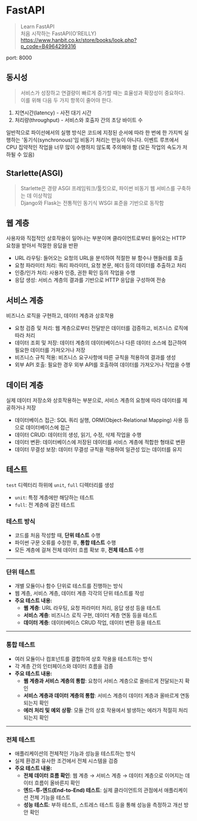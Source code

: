 # FastAPI

> Learn FastAPI  
> 처음 시작하는 FastAPI(O'REILLY)  
> <https://www.hanbit.co.kr/store/books/look.php?p_code=B4964299316>  

port: 8000

## 동시성

> 서비스가 성장하고 연결량이 빠르게 증가할 때는 효율성과 확장성이 중요하다.  
> 이를 위해 다음 두 가지 항목이 줄어야 한다.

1. 지연시간(latency) - 사전 대기 시간
2. 처리량(throughput) - 서비스와 호출자 간의 초당 바이트 수

일반적으로 파이선에서의 실행 방식은 코드에 지정된 순서에 따라 한 번에 한 가지씩 실행하는 '동기식(synchronous)'임
비동기 처리는 만능이 아니다. 이벤트 루프에서 CPU 집약적인 작업을 너무 많이 수행하지 않도록 주의해야 함 (모든 작업의 속도가 저하될 수 있음)

## Starlette(ASGI)

> Starlette은 경량 ASGI 프레임워크/툴킷으로, 파이썬 비동기 웹 서비스를 구축하는 데 이상적임  
> Django와 Flask는 전통적인 동기식 WSGI 표준을 기반으로 동작함

## 웹 계층

사용자와 직접적인 상호작용이 일어나는 부분이며 클라이언트로부터 들어오는 HTTP 요청을 받아서 적절한 응답을 반환

- URL 라우팅: 들어오는 요청의 URL을 분석하여 적절한 뷰 함수나 핸들러를 호출
- 요청 파라미터 처리: 쿼리 파라미터, 요청 본문, 헤더 등의 데이터를 추출하고 처리
- 인증/인가 처리: 사용자 인증, 권한 확인 등의 작업을 수행
- 응답 생성: 서비스 계층의 결과를 기반으로 HTTP 응답을 구성하여 전송

## 서비스 계층

비즈니스 로직을 구현하고, 데이터 계층과 상호작용

- 요청 검증 및 처리: 웹 계층으로부터 전달받은 데이터를 검증하고, 비즈니스 로직에 따라 처리
- 데이터 조회 및 저장: 데이터 계층의 데이터베이스나 다른 데이터 소스에 접근하여 필요한 데이터를 가져오거나 저장
- 비즈니스 규칙 적용: 비즈니스 요구사항에 따른 규칙을 적용하여 결과를 생성
- 외부 API 호출: 필요한 경우 외부 API를 호출하여 데이터를 가져오거나 작업을 수행

## 데이터 계층

실제 데이터 저장소와 상호작용하는 부분으로, 서비스 계층의 요청에 따라 데이터를 제공하거나 저장

- 데이터베이스 접근: SQL 쿼리 실행, ORM(Object-Relational Mapping) 사용 등으로 데이터베이스에 접근
- 데이터 CRUD: 데이터의 생성, 읽기, 수정, 삭제 작업을 수행
- 데이터 변환: 데이터베이스에 저장된 데이터를 서비스 계층에 적합한 형태로 변환
- 데이터 무결성 보장: 데이터 무결성 규칙을 적용하여 일관성 있는 데이터를 유지

## 테스트

`test` 디렉터리 하위에 `unit`, `full` 디렉터리를 생성

- `unit`: 특정 계층에만 해당하는 테스트
- `full`: 전 계층에 걸친 테스트

### **테스트 방식**

- 코드를 처음 작성할 때, **단위 테스트** 수행
- 파이썬 구문 오류를 수정한 후, **통합 테스트** 수행
- 모든 계층에 걸쳐 전체 데이터 흐름 확보 후, **전체 테스트** 수행

---

### **단위 테스트**

- 개별 모듈이나 함수 단위로 테스트를 진행하는 방식
- 웹 계층, 서비스 계층, 데이터 계층 각각의 단위 테스트를 작성
- **주요 테스트 내용:**
  - **웹 계층**: URL 라우팅, 요청 파라미터 처리, 응답 생성 등을 테스트
  - **서비스 계층**: 비즈니스 로직 구현, 데이터 계층 연동 등을 테스트
  - **데이터 계층**: 데이터베이스 CRUD 작업, 데이터 변환 등을 테스트

---

### **통합 테스트**

- 여러 모듈이나 컴포넌트를 결합하여 상호 작용을 테스트하는 방식
- 각 계층 간의 인터페이스와 데이터 흐름을 검증
- **주요 테스트 내용:**
  - **웹 계층과 서비스 계층의 통합**: 요청이 서비스 계층으로 올바르게 전달되는지 확인
  - **서비스 계층과 데이터 계층의 통합**: 서비스 계층이 데이터 계층과 올바르게 연동되는지 확인
  - **에러 처리 및 예외 상황**: 모듈 간의 상호 작용에서 발생하는 에러가 적절히 처리되는지 확인

---

### **전체 테스트**

- 애플리케이션의 전체적인 기능과 성능을 테스트하는 방식
- 실제 환경과 유사한 조건에서 전체 시스템을 검증
- **주요 테스트 내용:**
  - **전체 데이터 흐름 확인**: 웹 계층 → 서비스 계층 → 데이터 계층으로 이어지는 데이터 흐름이 올바른지 확인
  - **엔드-투-엔드(End-to-End) 테스트**: 실제 클라이언트의 관점에서 애플리케이션 전체 기능을 테스트
  - **성능 테스트**: 부하 테스트, 스트레스 테스트 등을 통해 성능을 측정하고 개선 방안 확인